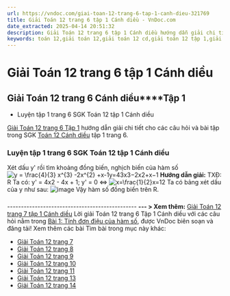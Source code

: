 ```yaml
---
url: https://vndoc.com/giai-toan-12-trang-6-tap-1-canh-dieu-321769
title: Giải Toán 12 trang 6 tập 1 Cánh diều - VnDoc.com
date_extracted: 2025-04-14 20:51:32
description: Giải Toán 12 trang 6 tập 1 Cánh diều hướng dẫn giải chi tiết các câu hỏi và bài tập trong SGK Toán 12 Cánh diều tập 1.
keywords: toán 12,giải toán 12,giải toán 12 cd,giải toán 12 tập 1,giải toán 12 Cánh diều,toán 12 Cánh diều tập 1,toán 12 Cánh diều,Toán 12 Cánh diều Bài 1,giải Toán 12 Cánh diều Bài 1,Toán 12 Cánh diều bài 1 Tính đơn điệu của hàm số,Tính đơn điệu của hàm số,toán 12 cd bài 1,giải toán 12 trang 5,giải toán 12 trang 6,giải toán 12 trang 7,giải toán 12 trang 8,giải toán 12 trang 9,giải toán 12 trang 10,giải toán 12 trang 11,giải toán 12 trang 13,giải toán 12 trang 14
---
```


# Giải Toán 12 trang 6 tập 1 Cánh diều
## **Giải Toán 12 trang 6 Cánh diều****Tập 1**
  * Luyện tập 1 trang 6 SGK Toán 12 tập 1 Cánh diều

[Giải Toán 12 trang 6 Tập 1](<https://vndoc.com/giai-toan-12-trang-6-tap-1-canh-dieu-321769>) hướng dẫn giải chi tiết cho các câu hỏi và bài tập trong SGK [Toán 12 Cánh diều](<https://vndoc.com/toan-12-canh-dieu>) tập 1 trang 6.
### Luyện tập 1 trang 6 SGK Toán 12 tập 1 Cánh diều
Xét dấu y' rồi tìm khoảng đồng biến, nghịch biến của hàm số
![y = \\frac{4}{3} x^{3} -2x^{2} +x-1](https://i.vdoc.vn/data/image/blank.png)y=43x3−2x2+x−1
**Hướng dẫn giải:**
TXĐ: R
Ta có: y' = 4x2 \- 4x + 1;
y' = 0 ⇔ ![x=\\frac{1}{2}](https://i.vdoc.vn/data/image/blank.png)x=12
Ta có bảng xét dấu của y như sau:
![image](https://i.vdoc.vn/data/image/2024/06/10/638527609102749859.png)
Vậy hàm số đồng biến trên R.
### 
### 
### 
\-----------------------------------------------
**\--- > Xem thêm:** [Giải Toán 12 trang 7 tập 1 Cánh diều](<https://vndoc.com/giai-toan-12-trang-7-tap-1-canh-dieu-321771>)
Lời giải Toán 12 trang 6 Tập 1 Cánh diều với các câu hỏi nằm trong [Bài 1: Tính đơn điệu của hàm số](<https://vndoc.com/toan-12-canh-dieu-bai-1-tinh-don-dieu-cua-ham-so-320535>), được VnDoc biên soạn và đăng tải\!
Xem thêm các bài Tìm bài trong mục này khác:
  * [Giải Toán 12 trang 7](</giai-toan-12-trang-7-tap-1-canh-dieu-321771>)
  * [Giải Toán 12 trang 8](</giai-toan-12-trang-8-tap-1-canh-dieu-321774>)
  * [Giải Toán 12 trang 9](</giai-toan-12-trang-9-tap-1-canh-dieu-321775>)
  * [Giải Toán 12 trang 10](</giai-toan-12-trang-10-tap-1-canh-dieu-321778>)
  * [Giải Toán 12 trang 11](</giai-toan-12-trang-11-tap-1-canh-dieu-321780>)
  * [Giải Toán 12 trang 13](</giai-toan-12-trang-13-tap-1-canh-dieu-321783>)
  * [Giải Toán 12 trang 14](</giai-toan-12-trang-14-tap-1-canh-dieu-321786>)

